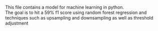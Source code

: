This file contains a model for machine learning in python.  
The goal is to hit a 59% f1 score using random forest regression and 
techniques such as upsampling and downsampling as well as threshold adjustment 
